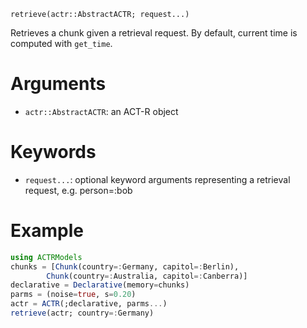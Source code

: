 ```
retrieve(actr::AbstractACTR; request...)
```

Retrieves a chunk given a retrieval request. By default, current time is  computed with `get_time`.

# Arguments

  * `actr::AbstractACTR`: an ACT-R object

# Keywords

  * `request...`: optional keyword arguments representing a retrieval request, e.g. person=:bob

# Example

```julia
using ACTRModels 
chunks = [Chunk(country=:Germany, capitol=:Berlin),
        Chunk(country=:Australia, capitol=:Canberra)]
declarative = Declarative(memory=chunks)
parms = (noise=true, s=0.20)
actr = ACTR(;declarative, parms...)
retrieve(actr; country=:Germany)
```
